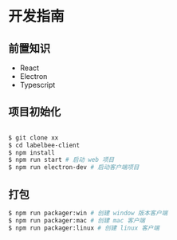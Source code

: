 # 开发指南

## 前置知识

- React
- Electron
- Typescript

## 项目初始化

```bash

$ git clone xx
$ cd labelbee-client
$ npm install
$ npm run start # 启动 web 项目
$ npm run electron-dev # 启动客户端项目
```

## 打包

```bash
$ npm run packager:win # 创建 window 版本客户端
$ npm run packager:mac # 创建 mac 客户端
$ npm run packager:linux # 创建 linux 客户端
```
